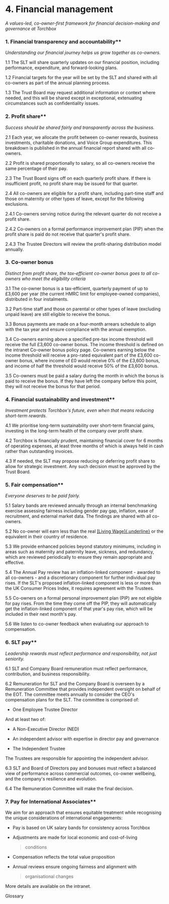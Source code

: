 # 4. Financial management

*A values-led, co-owner-first framework for financial decision-making
and governance at Torchbox*

### 1. Financial transparency and accountability**

*Understanding our financial journey helps us grow together as co-owners.*

1.1 The SLT will share quarterly updates on our financial position, including performance, expenditure, and forward-looking plans.

1.2 Financial targets for the year will be set by the SLT and shared with all co-owners as part of the annual planning process.

1.3 The Trust Board may request additional information or context where needed, and this will be shared except in exceptional, extenuating circumstances such as confidentiality issues.



### 2. Profit share**

*Success should be shared fairly and transparently across the business.*

2.1 Each year, we allocate the profit between co-owner rewards, business
investments, charitable donations, and Voice Group expenditures. This
breakdown is published in the annual financial report shared with all
co-owners.

2.2 Profit is shared proportionally to salary, so all co-owners receive
the same percentage of their pay.

2.3 The Trust Board signs off on each quarterly profit share. If there
is insufficient profit, no profit share may be issued for that quarter.

2.4 All co-owners are eligible for a profit share, including part-time
staff and those on maternity or other types of leave, except for the
following exclusions.

2.4.1 Co-owners serving notice during the relevant quarter do not
receive a profit share.

2.4.2 Co-owners on a formal performance improvement plan (PIP) when the
profit share is paid do not receive that quarter's profit share.

2.4.3 The Trustee Directors will review the profit-sharing distribution
model annually.

### 3. Co-owner bonus

*Distinct from profit share, the tax-efficient co-owner bonus goes to
all co-owners who meet the eligibility criteria*

3.1 The co-owner bonus is a tax-efficient, quarterly payment of up to
£3,600 per year (the current HMRC limit for employee-owned companies),
distributed in four instalments.

3.2 Part-time staff and those on parental or other types of leave
(excluding unpaid leave) are still eligible to receive the bonus.

3.3 Bonus payments are made on a four-month arrears schedule to align
with the tax year and ensure compliance with the annual exemption.

3.4 Co-owners earning above a specified pre-tax income threshold will
receive the full £3,600 co-owner bonus. The income threshold is defined
on the intranet Co-owner bonus policy page. Co-owners earning below the
income threshold will receive a pro-rated equivalent part of the £3,600
co-owner bonus, where income of £0 would receive 0% of the £3,600 bonus,
and income of half the threshold would receive 50% of the £3,600 bonus.

3.5 Co-owners must be paid a salary during the month in which the bonus
is paid to receive the bonus. If they have left the company before this
point, they will not receive the bonus for that period.

### 4. Financial sustainability and investment**

*Investment protects Torchbox's future, even when that means reducing
short-term rewards.*

4.1 We prioritise long-term sustainability over short-term financial
gains, investing in the long-term health of the company over profit
share.

4.2 Torchbox is financially prudent, maintaining financial cover for 6
months of operating expenses, at least three months of which is always
held in cash rather than outstanding invoices.

4.3 If needed, the SLT may propose reducing or deferring profit share to
allow for strategic investment. Any such decision must be approved by
the Trust Board.

### 5. Fair compensation**

*Everyone deserves to be paid fairly.*

5.1 Salary bands are reviewed annually through an internal benchmarking
exercise assessing fairness including gender pay gap, inflation, ease of
recruitment, and external market data. The findings are shared with all
co-owners.

5.2 No co-owner will earn less than the real [[Living
Wage]{.underline}](https://www.livingwage.org.uk/what-real-living-wage)
or the equivalent in their country of residence.

5.3 We provide enhanced policies beyond statutory minimums, including in
areas such as maternity and paternity leave, sickness, and redundancy,
which are reviewed periodically to ensure they remain appropriate and
effective.

5.4 The Annual Pay review has an inflation-linked component - awarded to
all co-owners - and a discretionary component for further individual pay
rises. If the SLT's proposed inflation-linked component is less or more
than the UK Consumer Prices Index, it requires agreement with the
Trustees.

5.5 Co-owners on a formal personal improvement plan (PIP) are not
eligible for pay rises. From the time they come off the PIP, they will
automatically get the inflation-linked component of that year's pay
rise, which will be included in their next month's pay.

5.6 We listen to co-owner feedback when evaluating our approach to
compensation.

### 

### 6. SLT pay**

*Leadership rewards must reflect performance and responsibility, not
just seniority.*

6.1 SLT and Company Board remuneration must reflect performance,
contribution, and business responsibility.

6.2 Remuneration for SLT and the Company Board is overseen by a
Remuneration Committee that provides independent oversight on behalf of
the EOT. The committee meets annually to consider the CEO's compensation
plans for the SLT. The committee is comprised of:

-   One Employee Trustee Director

And at least two of:

-   A Non-Executive Director (NED)

-   An independent advisor with expertise in director pay and governance

-   The Independent Trustee

The Trustees are responsible for appointing the independent advisor.

6.3 SLT and Board of Directors pay and bonuses must reflect a balanced
view of performance across commercial outcomes, co-owner wellbeing, and
the company's resilience and evolution.

6.4 The Remuneration Committee will make the final decision.

### 7. Pay for International Associates**

We aim for an approach that ensures equitable treatment while
recognising the unique considerations of international engagements:

-   Pay is based on UK salary bands for consistency across Torchbox

-   Adjustments are made for local economic and cost-of-living
    > conditions

-   Compensation reflects the total value proposition

-   Annual reviews ensure ongoing fairness and alignment with
    > organisational changes

More details are available on the intranet.

Glossary
